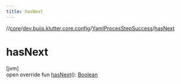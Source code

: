 ```yaml
---
title: hasNext
---
```

//[core](../../../index.html)/[dev.buijs.klutter.core.config](../index.html)/[YamlProcesStepSuccess](index.html)/[hasNext](has-next.html)



# hasNext



[jvm]\
open override fun [hasNext](has-next.html)(): [Boolean](https://kotlinlang.org/api/latest/jvm/stdlib/kotlin/-boolean/index.html)




